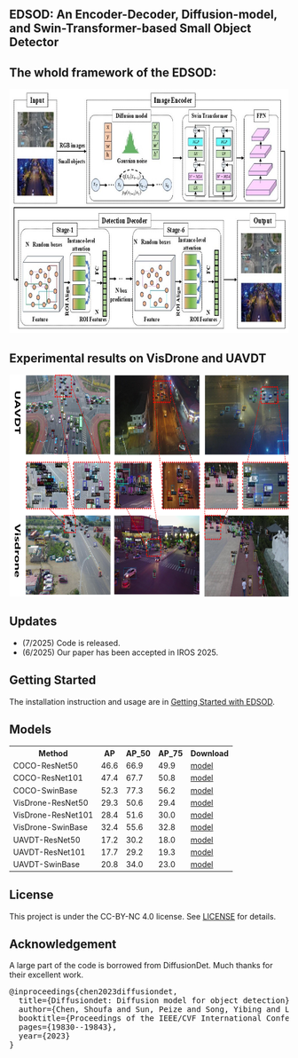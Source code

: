 ## EDSOD: An Encoder-Decoder, Diffusion-model, and Swin-Transformer-based Small Object Detector

## The whold framework of the EDSOD:

<img src="images/pic1.JPG" width="720" height="440"/>

## Experimental results on VisDrone and UAVDT

<img src="images/pic2.jpg" width="720" height="400"/>

## Updates
- (7/2025) Code is released.
- (6/2025) Our paper has been accepted in IROS 2025.

## Getting Started

The installation instruction and usage are in [Getting Started with EDSOD](GETTING_STARTED.md).


## Models
<table>
  <tr>
    <th>Method</th>
    <th>AP</th>
    <th>AP_50</th>
    <th>AP_75</th>
    <th>Download</th>
  </tr>
    <tr>
    <td>COCO-ResNet50</td>
    <td>46.6</td>
    <td>66.9</td>
    <td>49.9</td>
    <td><a href="https://drive.google.com/file/d/1eJkZgeWkvkiBLRF0LAj4hOuDFo0vjX5_/view?usp=drive_link" download>model</a></td>
  </tr>
    </tr>
    <tr>
    <td>COCO-ResNet101</td>
    <td>47.4</td>
    <td>67.7</td>
    <td>50.8</td>
    <td><a href="https://drive.google.com/file/d/1PQVdCKZ_3Bc7gK30FkzSrN_5Z2FBUwKW/view?usp=drive_link" download>model</a></td>
  </tr>
  </tr>
    <tr>
    <td>COCO-SwinBase</td>
    <td>52.3</td>
    <td>77.3</td>
    <td>56.2</td>
    <td><a href="https://drive.google.com/file/d/1_bdHy7wjX0wQSF01AYCPXXaHgw7hI7N1/view?usp=drive_link" download>model</a></td>
  </tr>
   <tr>
    <td>VisDrone-ResNet50</td>
    <td>29.3</td>
    <td>50.6</td>
    <td>29.4</td>
    <td><a href="https://drive.google.com/file/d/1jno1ubh4mkxWH7iRgqzgZg_tevF6ILzy/view?usp=drive_link" download>model</a></td>
  </tr>
   <tr>
    <td>VisDrone-ResNet101</td>
    <td>28.4</td>
    <td>51.6</td>
    <td>30.0</td>
    <td><a href="https://drive.google.com/file/d/1mGibd5FVxar0ZnKpwB55V0qNYqNWkDGO/view?usp=drive_link" download>model</a></td>
  </tr>
  <tr>
    <td>VisDrone-SwinBase</td>
    <td>32.4</td>
    <td>55.6</td>
    <td>32.8</td>
    <td><a href="https://drive.google.com/file/d/1w47oyHjvptjZd1s4CqaYg-urIuIrZ5oV/view?usp=drive_link" download>model</a></td>
  </tr>
  <tr>
    <td>UAVDT-ResNet50</td>
    <td>17.2</td>
    <td>30.2</td>
    <td>18.0</td>
    <td><a href="https://drive.google.com/file/d/1ZwrQ7oHYAPRRTwYTVYeaMgZY3s8VOEWm/view?usp=drive_link" download>model</a></td>
  </tr>
  <tr>
    <td>UAVDT-ResNet101</td>
    <td>17.7</td>
    <td>29.2</td>
    <td>19.3</td>
    <td><a href="https://drive.google.com/file/d/19Exi-efnl2RKC-W7UXsrP2B7UeF5p5ZJ/view?usp=drive_link" download>model</a></td>
  </tr>
  <tr>
    <td>UAVDT-SwinBase</td>
    <td>20.8</td>
    <td>34.0</td>
    <td>23.0</td>
    <td><a href="https://drive.google.com/file/d/1BKGA5oNSmmRclzZ8YXiQeo4Ewa40A3Nc/view?usp=drive_link" download>model</a></td>
  </tr>
</table>


## License

This project is under the CC-BY-NC 4.0 license. See [LICENSE](LICENSE) for details.


## Acknowledgement
A large part of the code is borrowed from DiffusionDet. Much thanks for their excellent work.

<pre>
@inproceedings{chen2023diffusiondet,
  title={Diffusiondet: Diffusion model for object detection},
  author={Chen, Shoufa and Sun, Peize and Song, Yibing and Luo, Ping},
  booktitle={Proceedings of the IEEE/CVF International Conference on Computer Vision},
  pages={19830--19843},
  year={2023}
}